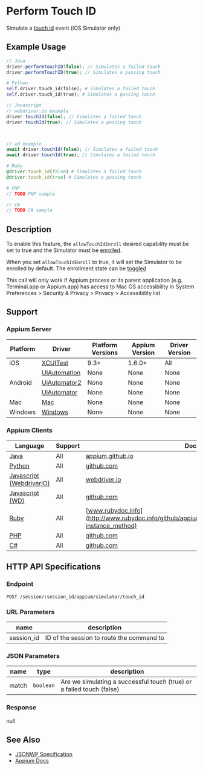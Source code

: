 # Perform Touch ID

Simulate a [touch id](https://support.apple.com/en-ca/ht201371) event (iOS Simulator only)
## Example Usage

```java
// Java
driver.performTouchID(false); // Simulates a failed touch
driver.performTouchID(true); // Simulates a passing touch

```

```python
# Python
self.driver.touch_id(false); # Simulates a failed touch
self.driver.touch_id(true); # Simulates a passing touch

```

```javascript
// Javascript
// webdriver.io example
driver.touchId(false); // Simulates a failed touch
driver.touchId(true); // Simulates a passing touch



// wd example
await driver.touchId(false); // Simulates a failed touch
await driver.touchId(true); // Simulates a failed touch

```

```ruby
# Ruby
@driver.touch_id(false) # Simulates a failed touch
@driver.touch_id(true) # Simulates a passing touch

```

```php
# PHP
// TODO PHP sample

```

```csharp
// C#
// TODO C# sample

```


## Description

To enable this feature, the `allowTouchIdEnroll` desired capability must be set to true and the Simulator
must be [enrolled](https://support.apple.com/en-ca/ht201371). 

When you set `allowTouchIdEnroll` to true, it will set the Simulator to be enrolled by default. 
The enrollment state can be [toggled](/docs/en/commands/device/simulator/toggle-touch-id-enrollment.md)

This call will only work if Appium process or its parent application (e.g. Terminal.app or Appium.app) has access to Mac OS accessibility in System Preferences > Security & Privacy > Privacy > Accessibility list


## Support

### Appium Server

|Platform|Driver|Platform Versions|Appium Version|Driver Version|
|--------|----------------|------|--------------|--------------|
| iOS | [XCUITest](/docs/en/drivers/ios-xcuitest.md) | 9.3+ | 1.6.0+ | All |
|  | [UIAutomation](/docs/en/drivers/ios-uiautomation.md) | None | None | None |
| Android | [UiAutomator2](/docs/en/drivers/android-uiautomator2.md) | None | None | None |
|  | [UiAutomator](/docs/en/drivers/android-uiautomator.md) | None | None | None |
| Mac | [Mac](/docs/en/drivers/mac.md) | None | None | None |
| Windows | [Windows](/docs/en/drivers/windows.md) | None | None | None |

### Appium Clients

|Language|Support|Documentation|
|--------|-------|-------------|
|[Java](https://github.com/appium/java-client/releases/latest)| All |  [appium.github.io](http://appium.github.io/java-client/io/appium/java_client/ios/PerformsTouchID.html#performTouchID-boolean-)  |
|[Python](https://github.com/appium/python-client/releases/latest)| All |  [github.com](https://github.com/appium/python-client/blob/master/appium/webdriver/webdriver.py#L661)  |
|[Javascript (WebdriverIO)](http://webdriver.io/index.html)| All |  [webdriver.io](http://webdriver.io/api/mobile/touchId.html)  |
|[Javascript (WD)](https://github.com/admc/wd/releases/latest)| All |  [github.com](https://github.com/admc/wd/blob/master/lib/commands.js#L3133)  |
|[Ruby](https://github.com/appium/ruby_lib/releases/latest)| All |  [www.rubydoc.info](http://www.rubydoc.info/github/appium/ruby_lib_core/Appium/Ios/Device#touch_id-instance_method)  |
|[PHP](https://github.com/appium/php-client/releases/latest)| All |  [github.com](https://github.com/appium/php-client/)  |
|[C#](https://github.com/appium/appium-dotnet-driver/releases/latest)| All |  [github.com](https://github.com/appium/appium-dotnet-driver/)  |

## HTTP API Specifications

### Endpoint

`POST /session/:session_id/appium/simulator/touch_id`

### URL Parameters

|name|description|
|----|-----------|
|session_id|ID of the session to route the command to|

### JSON Parameters

|name|type|description|
|----|----|-----------|
| match | `boolean` | Are we simulating a successful touch (true) or a failed touch (false) |

### Response

null

## See Also

* [JSONWP Specification](https://github.com/appium/appium-base-driver/blob/master/lib/protocol/routes.js#L497)
* [Appium Docs](https://github.com/appium/appium-xcuitest-driver/blob/master/docs/touch-id.md)
